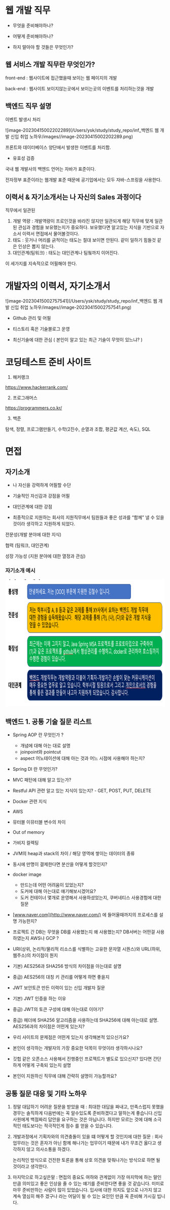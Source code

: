 # 웹 개발 직무

* 무엇을 준비해야하나? 

* 어떻게 준비해야하나? 

* 하지 말아야 할 것들은 무엇인가? 





## 웹 서비스 개발 직무란 무엇인가?

front-end : 웹사이트에 접근했을때 보이는 웹 페이지의 개발

back-end : 웹사이트 보이지않는곳에서 보이는곳의 이벤트를 처리하는것을 개발

## 백엔드 직무 설명

이벤트 발생시 처리 

![image-20230415002202289](/Users/ysk/study/study_repo/inf_백엔드 웹 개발 신입 취업 노하우/images//image-20230415002202289.png)

프론트와 데이터베이스 양단에서 발생한 이벤트를 처리함.

* 유효성 검증



국내 웹 개발사의 백엔드 언어는 자바가 표준이다.

전자정부 표준이라는 웹개발 표준 때문에 공기업에서는 모두 자바-스프링을 사용한다.



## **이력서** **&** **자기소개서는 나 자신의** **Sales** 과정이다

직무에서 일관된 

1. 개발 역량 : 개발역량이 프로인것을 바라진 않지만 일관되게 해당 직무에 맞게 일관된 관심과 경험을 보유했는지가 중요하다. 보유했다면 알고있는 지식을 기반으로 자소서 이력서 면접에서 물어볼것이다. 
2. 태도 : 웃거나 머리를 긁적이는 태도는 절대 보이면 안된다. 같이 일하기 힘들것 같은 인상은 뽑지 않는다.
3. 대인관계(팀워크) : 태도는 대인관계나 팀웤까지 이어진다.

이 세가지를 지속적으로 어필해야 한다. 



# 개발자의 이력서, 자기소개서

![image-20230415002757541](/Users/ysk/study/study_repo/inf_백엔드 웹 개발 신입 취업 노하우/images//image-20230415002757541.png)

- Github 관리 및 어필

- 티스토리 혹은 기술블로그 운영

- 최신기술에 대한 관심 ( 본인이 알고 있는 최근 기술이 무엇이 있느냐? )



# 코딩테스트 준비 사이트 

1. 해커랭크

https://www.hackerrank.com/

2. 프로그래머스 

https://programmers.co.kr/

3. 백준



탐색, 정렬, 프로그램만들기, 수학(2진수, 순열과 조합, 평균값 계산, 속도), SQL



# 면접

## 자기소개

* 나 자신을 강력하게 어필할 수단 

* 기술적인 자신감과 강점을 어필 

* 대인관계에 대한 강점 

* 최종적으로 지원하는 회사의 지원직무에서 팀원들과 좋은 성과를 “함께” 낼 수 있을 것이라 생각하고 지원하게 되었다.



전문성(개발 분야에 대한 지식)

협력 (팀워크, 대인관계)

성장 가능성 (지원 분야에 대한 열정과 관심)

### 자기소개 예시

<img src="images//image-20230415004736534.png" width = 900 height = 400>



## 백엔드 1. 공통 기술 질문 리스트

* Spring AOP 란 무엇인가 ?
  * 개념에 대해 아는 대로 설명 
  * joinpoint와 pointcut 
  *  aspect 어노테이션에 대해 아는 것과 어느 시점에 사용해야 하는지? 

* Spring DI 란 무엇인가?

* MVC 패턴에 대해 알고 있는가? 

* Restful API 관련 알고 있는 지식이 있는지? 
   \- GET, POST, PUT, DELETE 

* Docker 관련 지식 

* AWS

* 뮤터블 이뮤터블 변수의 차이

* Out of memory 

* 가비지 컬렉팅 

* JVM의 heap과 stack의 차이 / 해당 영역에 쌓이는 데이터의 종류 

* 동시에 만명이 결제한다면 분산을 어떻게 할것인지? 

* docker image
  * 만드는데 어떤 어려움이 있었는지? 
  * 도커에 대해 아는대로 얘기해보시겠어요? 
  * 도커 컨테이너 몇개로 운영해서 사용하셨었는지, 쿠버네티스 사용경험에 대한 질문 

* [www.naver.com](http://www.naver.com/) 에 들어올때까지의 프로세스를 설명 가능한지? 

* 프로젝트 간 DB는 무엇을 DB를 사용했는지 왜 사용했는지? DB서버는 어떤걸 사용하였는지 AWS나 GCP ? 



* URI(상위, 논리적/물리적 리소스를 식별하는 고유한 문자열 시퀀스)와 URL(하위, 웹주소)의 차이점이 뭔지 
* 기본) AES256과 SHA256 방식의 차이점을 아는대로 설명
* 중급) AES256의 대칭 키 관리를 어떻게 하면 좋을지 



*  JWT 보안토큰 만든 이력이 있는 신입 개발자 질문 

* 기본) JWT 인증을 하는 이유 

* 중급) JWT의 토큰 구성에 대해 아는대로 이야기? 

* 중급) 헤더에 SHA256 알고리즘을 사용하는데 SHA256에 대해 아는대로 설명. AES256과의 차이점은 어떤게 있는지? 



* 우리 사이트의 문제점은 어떤게 있는지 생각해본적 있으신가요? 

*  본인이 생각하는 개발자의 가장 중요한 덕목이 무엇이라 생각하시나요? 

* 깃헙 같은 오픈소스 사용해서 진행중인 프로젝트가 별도로 있으신지? 있다면 간단하게 어떻게 구축되 있는지 설명 

* 본인이 지원하신 직무에 대해 간략히 설명이 가능할까요?

## 공통 질문 대응 및 기타 노하우

1. 정말 대답하기 어려운 질문을 받았을 때 : 최대한 대답을 짜내고, 만족스럽지 못했을 경무는 솔직하게 다음번에는 꼭 알수있도록 준비하겠다고 말하는게 좋습니다.신입사원에게 백점짜리 답안을 요구하는 것은 아닙니다. 하지만 모르는 것에 대해 소극적인 태도보다는 적극적인게 점수 를 얻을 수 있습니다.

2. 개발과정에서 기획자와의 의견충돌이 있을 떄 어떻게 할 것인지에 대한 질문 :  회사 업무라는 것은 혼자가 아닌 함께 해나가는 업무이기 때문에 내가 무조건 옳다고 생각하지 않고 의사소통을 하겠다.

   논리적인 방식으로 건전한 토론을 통해 상호 의견을 맞춰나가는 방식으로 하면 될 것이라고 생각한다.

3. 마지막으로 하고싶은말 : 면접의 중요도 여하와 관계없이 가장 마지막에 하는 말인 만큼 의미있고 좋은 인상을 줄 수 있는 얘기를 준비한다면 좋을 것 같습니다. 미미로 마무 준비만하는 사람이 많이 있었습니다. 입사에 대한 의지도 앞으로 나가지 않고 계속 열심히 해주 겠구나 라는 어딜이 될 수 있는 요인인 만큼 꼭 준비해 가시길 빕니다.

